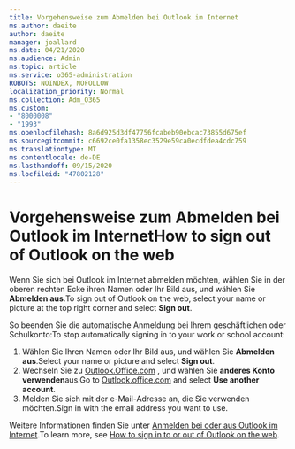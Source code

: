 ```yaml
---
title: Vorgehensweise zum Abmelden bei Outlook im Internet
ms.author: daeite
author: daeite
manager: joallard
ms.date: 04/21/2020
ms.audience: Admin
ms.topic: article
ms.service: o365-administration
ROBOTS: NOINDEX, NOFOLLOW
localization_priority: Normal
ms.collection: Adm_O365
ms.custom:
- "8000008"
- "1993"
ms.openlocfilehash: 8a6d925d3df47756fcabeb90ebcac73855d675ef
ms.sourcegitcommit: c6692ce0fa1358ec3529e59ca0ecdfdea4cdc759
ms.translationtype: MT
ms.contentlocale: de-DE
ms.lasthandoff: 09/15/2020
ms.locfileid: "47802128"
---
```

# <a name="how-to-sign-out-of-outlook-on-the-web"></a><span data-ttu-id="97327-102">Vorgehensweise zum Abmelden bei Outlook im Internet</span><span class="sxs-lookup"><span data-stu-id="97327-102">How to sign out of Outlook on the web</span></span>

<span data-ttu-id="97327-103">Wenn Sie sich bei Outlook im Internet abmelden möchten, wählen Sie in der oberen rechten Ecke ihren Namen oder Ihr Bild aus, und wählen Sie **Abmelden aus**.</span><span class="sxs-lookup"><span data-stu-id="97327-103">To sign out of Outlook on the web, select your name or picture at the top right corner and select **Sign out**.</span></span>

<span data-ttu-id="97327-104">So beenden Sie die automatische Anmeldung bei Ihrem geschäftlichen oder Schulkonto:</span><span class="sxs-lookup"><span data-stu-id="97327-104">To stop automatically signing in to your work or school account:</span></span>

1. <span data-ttu-id="97327-105">Wählen Sie Ihren Namen oder Ihr Bild aus, und wählen Sie **Abmelden aus**.</span><span class="sxs-lookup"><span data-stu-id="97327-105">Select your name or picture and select **Sign out**.</span></span>
1. <span data-ttu-id="97327-106">Wechseln Sie zu [Outlook.Office.com](https://outlook.office.com/) , und wählen Sie **anderes Konto verwenden**aus.</span><span class="sxs-lookup"><span data-stu-id="97327-106">Go to [Outlook.office.com](https://outlook.office.com/) and select **Use another account**.</span></span>
1. <span data-ttu-id="97327-107">Melden Sie sich mit der e-Mail-Adresse an, die Sie verwenden möchten.</span><span class="sxs-lookup"><span data-stu-id="97327-107">Sign in with the email address you want to use.</span></span>

<span data-ttu-id="97327-108">Weitere Informationen finden Sie unter [Anmelden bei oder aus Outlook im Internet](https://support.office.com/article/763fab4d-0138-4814-b450-37fc286bcb79).</span><span class="sxs-lookup"><span data-stu-id="97327-108">To learn more, see [How to sign in to or out of Outlook on the web](https://support.office.com/article/763fab4d-0138-4814-b450-37fc286bcb79).</span></span>